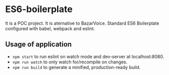 # ES6-boilerplate
It is a POC project. It is aternative to BazarVoice. Standard ES6 Boilerplate configured with babel, webpack and eslint.

## Usage of application
* `npm start` to run eslint on watch mode and dev-server at localhost:8080.
* `npm run watch` to only watch for/recompile on changes.
* `npm run build` to generate a minified, production-ready build.
